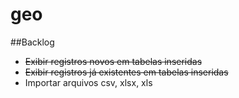 # geo

##Backlog

- <s>Exibir registros novos em tabelas inseridas</s>  
- <s>Exibir registros já existentes em tabelas inseridas</s>    
- Importar arquivos csv, xlsx, xls
